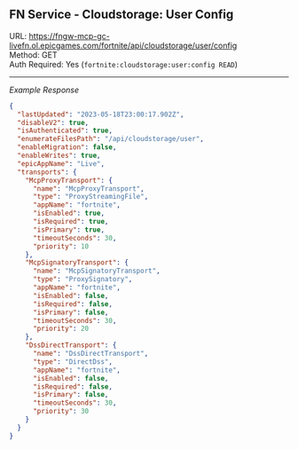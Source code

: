## FN Service - Cloudstorage: User Config

URL: https://fngw-mcp-gc-livefn.ol.epicgames.com/fortnite/api/cloudstorage/user/config \
Method: GET \
Auth Required: Yes (`fortnite:cloudstorage:user:config READ`)

---

_Example Response_

```json
{
  "lastUpdated": "2023-05-18T23:00:17.902Z",
  "disableV2": true,
  "isAuthenticated": true,
  "enumerateFilesPath": "/api/cloudstorage/user",
  "enableMigration": false,
  "enableWrites": true,
  "epicAppName": "Live",
  "transports": {
    "McpProxyTransport": {
      "name": "McpProxyTransport",
      "type": "ProxyStreamingFile",
      "appName": "fortnite",
      "isEnabled": true,
      "isRequired": true,
      "isPrimary": true,
      "timeoutSeconds": 30,
      "priority": 10
    },
    "McpSignatoryTransport": {
      "name": "McpSignatoryTransport",
      "type": "ProxySignatory",
      "appName": "fortnite",
      "isEnabled": false,
      "isRequired": false,
      "isPrimary": false,
      "timeoutSeconds": 30,
      "priority": 20
    },
    "DssDirectTransport": {
      "name": "DssDirectTransport",
      "type": "DirectDss",
      "appName": "fortnite",
      "isEnabled": false,
      "isRequired": false,
      "isPrimary": false,
      "timeoutSeconds": 30,
      "priority": 30
    }
  }
}
```
